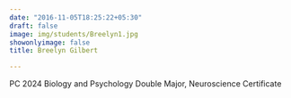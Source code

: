 ```yaml
---
date: "2016-11-05T18:25:22+05:30"
draft: false
image: img/students/Breelyn1.jpg
showonlyimage: false
title: Breelyn Gilbert

---
```


PC 2024 Biology and Psychology Double Major, Neuroscience Certificate 